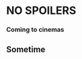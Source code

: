 <html>
  <head>
    <title>No Spoilers</title>
    <link href="main.css" rel="stylesheet">
  </head>

  <body>
    <div>
      <h1>NO SPOILERS</h1>
      <h3>Coming to cinemas</h3>
      <h2>Sometime</h2>
    </div>
  </body>

</html>
